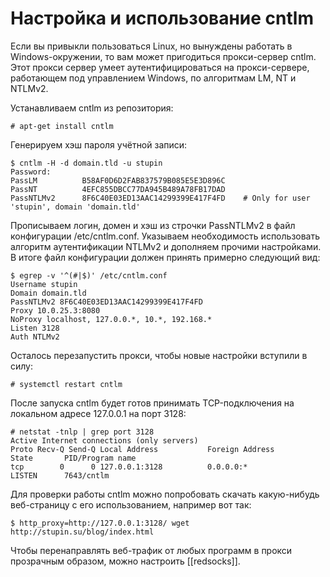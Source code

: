 Настройка и использование cntlm
===============================

Если вы привыкли пользоваться Linux, но вынуждены работать в Windows-окружении, то вам может пригодиться прокси-сервер cntlm. Этот прокси сервер умеет аутентифицироваться на прокси-сервере, работающем под управлением Windows, по алгоритмам LM, NT и NTLMv2.

Устанавливаем cntlm из репозитория:

    # apt-get install cntlm

Генерируем хэш пароля учётной записи:

    $ cntlm -H -d domain.tld -u stupin
    Password: 
    PassLM          B58AF0D6D2FAB837579B085E5E3D896C
    PassNT          4EFC855DBCC77DA945B489A78FB17DAD
    PassNTLMv2      8F6C40E03ED13AAC14299399E417F4FD    # Only for user 'stupin', domain 'domain.tld'

Прописываем логин, домен и хэш из строчки PassNTLMv2 в файл конфигурации /etc/cntlm.conf. Указываем необходимость использовать алгоритм аутентификации NTLMv2 и дополняем прочими настройками. В итоге файл конфигурации должен принять примерно следующий вид:

    $ egrep -v '^(#|$)' /etc/cntlm.conf 
    Username stupin
    Domain domain.tld
    PassNTLMv2 8F6C40E03ED13AAC14299399E417F4FD
    Proxy 10.0.25.3:8080
    NoProxy localhost, 127.0.0.*, 10.*, 192.168.*
    Listen 3128
    Auth NTLMv2

Осталось перезапустить прокси, чтобы новые настройки вступили в силу:

    # systemctl restart cntlm

После запуска cntlm будет готов принимать TCP-подключения на локальном адресе 127.0.0.1 на порт 3128:

    # netstat -tnlp | grep port 3128
    Active Internet connections (only servers)
    Proto Recv-Q Send-Q Local Address           Foreign Address         State       PID/Program name
    tcp        0      0 127.0.0.1:3128          0.0.0.0:*               LISTEN      7643/cntlm

Для проверки работы cntlm можно попробовать скачать какую-нибудь веб-страницу с его использованием, например вот так:

    $ http_proxy=http://127.0.0.1:3128/ wget http://stupin.su/blog/index.html

Чтобы перенаправлять веб-трафик от любых программ в прокси прозрачным образом, можно настроить [[redsocks]].
